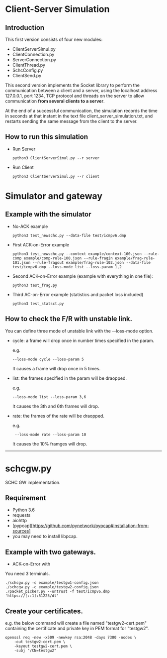 Client-Server Simulation
========================

Introduction
------------

This first version consists of four new modules:

- ClientServerSimul.py
- ClientConnection.py
- ServerConnection.py
- ClientThread.py
- SchcConfig.py
- ClientSend.py

This second version implements the Socket library to perform the communication between a client and a server, using the localhost
address 127.0.0.1, port 1234, TCP protocol and threads on the server to allow communication **from several clients to a server**.

At the end of a successful communication, the simulation records the time in seconds at that instant in the text file
client_server_simulation.txt, and restarts sending the same message from the client to the server.

How to run this simulation
--------------------------

- Run Server

    ```
    python3 ClientServerSimul.py --r server
    ```

- Run Client

    ```
    python3 ClientServerSimul.py --r client
    ```

Simulator and gateway
=====================

## Example with the simulator

- No-ACK example

    ```
    python3 test_newschc.py --data-file test/icmpv6.dmp
    ```

- First ACK-on-Error example

    ```
    python3 test_newschc.py --context example/context-100.json --rule-comp example/comp-rule-100.json --rule-fragin example/frag-rule-101.json --rule-fragout example/frag-rule-102.json --data-file test/icmpv6.dmp --loss-mode list --loss-param 1,2
    ```

- Second ACK-on-Error example (example with everything in one file):

    ```
    python3 test_frag.py
    ```
- Third AC-on-Error example (statistics and packet loss included)

    ```
    python3 test_statsct.py
    ```

## How to check the F/R with unstable link.

You can define three mode of unstable link with the --loss-mode option.

- cycle: a frame will drop once in number times specified in the param. 

    e.g.
    
    ``` 
    --loss-mode cycle --loss-param 5     
    ```

    It causes a frame will drop once in 5 times.

- list: the frames specified in the param will be draopped. 

    e.g.
      
    ```
    --loss-mode list --loss-param 3,6
    ```

    It causes the 3th and 6th frames will drop.

- rate: the frames of the rate will be draopped. 
    
    e.g.

    ```
     --loss-mode rate --loss-param 10
    ```

    It causes the 10% framges will drop.

----

schcgw.py
=========

SCHC GW implementation.

## Requirement

- Python 3.6
- requests
- aiohttp
- [pypcap][https://github.com/pynetwork/pypcap#installation-from-sources]
- you may need to install libpcap.

## Example with two gateways.

- ACK-on-Error with 

You need 3 terminals.

    ./schcgw.py -c example/testgw1-config.json
    ./schcgw.py -c example/testgw2-config.json
    ./packet_picker.py --untrust -f test/icmpv6.dmp 'https://[::1]:51225/dl'

## Create your certificates.

e.g. the below command will create a file named "testgw2-cert.pem"
containing the certificate and private key in PEM format for "testgw2".
    
    openssl req -new -x509 -newkey rsa:2048 -days 7300 -nodes \
        -out testgw2-cert.pem \
        -keyout testgw2-cert.pem \
        -subj "/CN=testgw2"

